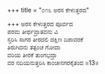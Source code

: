 +++
title = "೦೧೩ ಅರಸ ಕೇಳುತ್ತರದ"

+++
ಅರಸ ಕೇಳುತ್ತರದ ಪೂರ್ವದ  
ಪರಮ ತೀರ್ಥವ್ರಾತವನು ವಿ  
ಸ್ತರಿಸಿ ಸಾಗರ ತೀರದಲಿ ದಕ್ಷಿಣ ದಿಶಾವರಕೆ    
ತಿರುಗಿದನು ತತ್ಪಂಚ ಗೋದಾ  
ವರಿಯ ತೀರಕೆ ತುಂಗಭದ್ರಾ  
ವರ ನದಿಯನುತ್ತರಿಸಿ ಕಾಂಚೀನಗರಕೈತಂದ       ॥13॥